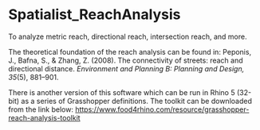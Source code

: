 # Spatialist_ReachAnalysis
To analyze metric reach, directional reach, intersection reach, and more.

The theoretical foundation of the reach analysis can be found in:
Peponis, J., Bafna, S., & Zhang, Z. (2008). The connectivity of streets: reach and directional distance. *Environment and Planning B: Planning and Design, 35*(5), 881–901.

There is another version of this software which can be run in Rhino 5 (32-bit) as a series of Grasshopper definitions. The toolkit can be downloaded from the link below:
https://www.food4rhino.com/resource/grasshopper-reach-analysis-toolkit
